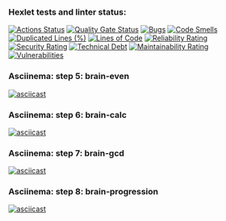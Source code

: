 ### Hexlet tests and linter status:
[![Actions Status](https://github.com/pwr44/devops-engineer-from-scratch-project-49/actions/workflows/hexlet-check.yml/badge.svg)](https://github.com/pwr44/devops-engineer-from-scratch-project-49/actions)  [![Quality Gate Status](https://sonarcloud.io/api/project_badges/measure?project=pwr44_devops-engineer-from-scratch-project-49&metric=alert_status)](https://sonarcloud.io/summary/new_code?id=pwr44_devops-engineer-from-scratch-project-49)
[![Bugs](https://sonarcloud.io/api/project_badges/measure?project=pwr44_devops-engineer-from-scratch-project-49&metric=bugs)](https://sonarcloud.io/summary/new_code?id=pwr44_devops-engineer-from-scratch-project-49)
[![Code Smells](https://sonarcloud.io/api/project_badges/measure?project=pwr44_devops-engineer-from-scratch-project-49&metric=code_smells)](https://sonarcloud.io/summary/new_code?id=pwr44_devops-engineer-from-scratch-project-49)
[![Duplicated Lines (%)](https://sonarcloud.io/api/project_badges/measure?project=pwr44_devops-engineer-from-scratch-project-49&metric=duplicated_lines_density)](https://sonarcloud.io/summary/new_code?id=pwr44_devops-engineer-from-scratch-project-49)
[![Lines of Code](https://sonarcloud.io/api/project_badges/measure?project=pwr44_devops-engineer-from-scratch-project-49&metric=ncloc)](https://sonarcloud.io/summary/new_code?id=pwr44_devops-engineer-from-scratch-project-49)
[![Reliability Rating](https://sonarcloud.io/api/project_badges/measure?project=pwr44_devops-engineer-from-scratch-project-49&metric=reliability_rating)](https://sonarcloud.io/summary/new_code?id=pwr44_devops-engineer-from-scratch-project-49)
[![Security Rating](https://sonarcloud.io/api/project_badges/measure?project=pwr44_devops-engineer-from-scratch-project-49&metric=security_rating)](https://sonarcloud.io/summary/new_code?id=pwr44_devops-engineer-from-scratch-project-49)
[![Technical Debt](https://sonarcloud.io/api/project_badges/measure?project=pwr44_devops-engineer-from-scratch-project-49&metric=sqale_index)](https://sonarcloud.io/summary/new_code?id=pwr44_devops-engineer-from-scratch-project-49)
[![Maintainability Rating](https://sonarcloud.io/api/project_badges/measure?project=pwr44_devops-engineer-from-scratch-project-49&metric=sqale_rating)](https://sonarcloud.io/summary/new_code?id=pwr44_devops-engineer-from-scratch-project-49)
[![Vulnerabilities](https://sonarcloud.io/api/project_badges/measure?project=pwr44_devops-engineer-from-scratch-project-49&metric=vulnerabilities)](https://sonarcloud.io/summary/new_code?id=pwr44_devops-engineer-from-scratch-project-49)

### Asciinema: step 5: brain-even

[![asciicast](https://asciinema.org/a/746759.svg)](https://asciinema.org/a/746759)

### Asciinema: step 6: brain-calc

[![asciicast](https://asciinema.org/a/xBVfA6WioDJ7SYInLt7sZVp6X.svg)](https://asciinema.org/a/xBVfA6WioDJ7SYInLt7sZVp6X)

### Asciinema: step 7: brain-gcd

[![asciicast](https://asciinema.org/a/LKymopkNQHeyv55y6M94obHR3.svg)](https://asciinema.org/a/LKymopkNQHeyv55y6M94obHR3)

### Asciinema: step 8: brain-progression

[![asciicast](https://asciinema.org/a/C6YfeEUsekaaOdIIdAwfl0vZi.svg)](https://asciinema.org/a/C6YfeEUsekaaOdIIdAwfl0vZi)
